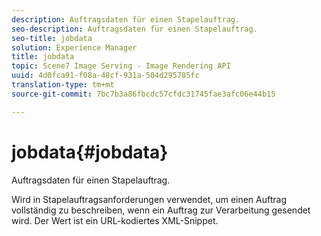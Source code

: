 ```yaml
---
description: Auftragsdaten für einen Stapelauftrag.
seo-description: Auftragsdaten für einen Stapelauftrag.
seo-title: jobdata
solution: Experience Manager
title: jobdata
topic: Scene7 Image Serving - Image Rendering API
uuid: 4d0fca91-f08a-48cf-931a-504d295785fc
translation-type: tm+mt
source-git-commit: 7bc7b3a86fbcdc57cfdc31745fae3afc06e44b15

---
```



# jobdata{#jobdata}

Auftragsdaten für einen Stapelauftrag.

Wird in Stapelauftragsanforderungen verwendet, um einen Auftrag vollständig zu beschreiben, wenn ein Auftrag zur Verarbeitung gesendet wird. Der Wert ist ein URL-kodiertes XML-Snippet.
